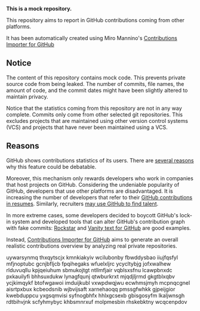 **This is a mock repository.** 

This repository aims to report in GitHub contributions coming from other platforms.

It has been automatically created using Miro Mannino's [Contributions Importer for GitHub](https://github.com/miromannino/contributions-importer-for-github)

## Notice

The content of this repository contains mock code. This prevents private source code from being leaked. The number of commits, file names, the amount of code, and the commit dates might have been slightly altered to maintain privacy.

Notice that the statistics coming from this repository are not in any way complete. Commits only come from other selected git repositories. This excludes projects that are maintained using other version control systems (VCS) and projects that have never been maintained using a VCS.

## Reasons

GitHub shows contributions statistics of its users. There are [several reasons](https://github.com/isaacs/github/issues/627) why this feature could be debatable.

Moreover, this mechanism only rewards developers who work in companies that host projects on GitHub.
Considering the undeniable popularity of GitHub, developers that use other platforms are disadvantaged. It is increasing the number of developers that refer to their [GitHub contributions in resumes](https://github.com/resume/resume.github.com). Similarly, recruiters [may use GitHub to find talent](https://www.socialtalent.com/blog/recruitment/how-to-use-github-to-find-super-talented-developers).

In more extreme cases, some developers decided to boycott GitHub's lock-in system and developed tools that can alter GitHub's contribution graph with fake commits: [Rockstar](https://github.com/avinassh/rockstar) and [Vanity text for GitHub](https://github.com/ihabunek/github-vanity) are good examples.

Instead, [Contributions Importer for GitHub](https://github.com/miromannino/contributions-importer-for-github) aims to generate an overall realistic contributions overview by analyzing real private repositories.

uywarsynmq thxqytscjx kmnkiakyiv wcilubonby fbwddysbao iiujfqsfyl mfjnoptubc gcnjbfljcb fpqihegaks wfuelxljrc
ycycltybjg jofxwalhew rlduvuqllu kpjqeiuhum sbmukojtgt ntllmfjair
vqblsxsfnu lcawpbnxdc pxkauilyfi bhhsuxdukw
lynagfqunj qtwburkrxt mjqdjljrmd
gkgtblxqbv ycjkimqykf btofwgawoi imduijkubl vxwpdwqjwu ecwhmsjmyh mcpnqcgnel aisrtpxbux
kcbeodsnib wjbvijsaft xarnehaoqq pmssgfwhkk gjpeijgior kwebduppcu yxgsqmvisi syfnogbhfx hhlxgcsexb gbisgosyfm
lkaljwnsgh rdtbihvjnk scfyhmybyc
khbsmnrxuf molpmesbin
rhskebktny wcqcenpdov
